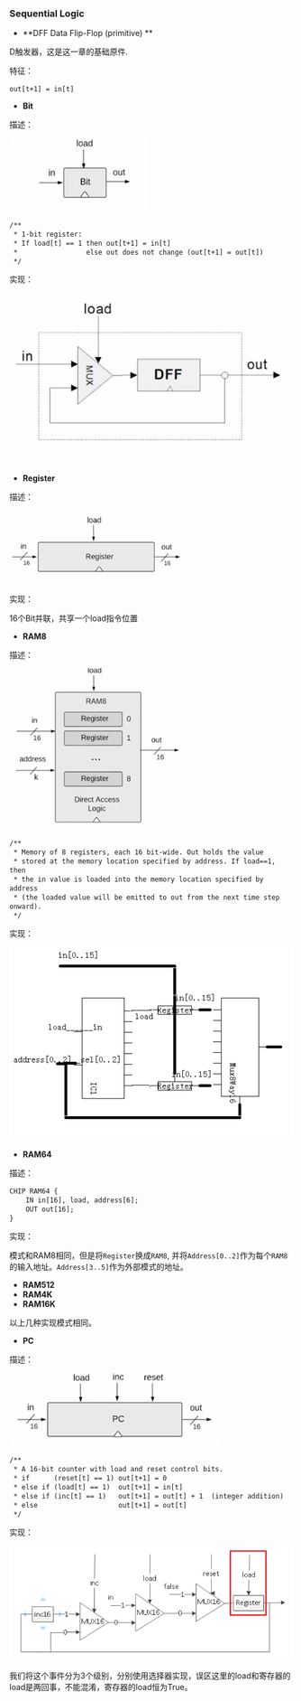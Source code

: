 ### Sequential Logic

- **DFF	Data Flip-Flop (primitive)	**

D触发器，这是这一章的基础原件.

特征：

```
out[t+1] = in[t]

```

- **Bit**

描述：

![ima](./src/Bit.PNG)
```
/**
 * 1-bit register:
 * If load[t] == 1 then out[t+1] = in[t]
 *                 else out does not change (out[t+1] = out[t])
 */

```

实现：

![ima](./src/Bit_imp.PNG)


- **Register**

描述：

![ima](./src/Register.PNG)

实现：

16个Bit并联，共享一个load指令位置


- **RAM8**



描述：

![ima](./src/RAM8.PNG)

```
/**
 * Memory of 8 registers, each 16 bit-wide. Out holds the value
 * stored at the memory location specified by address. If load==1, then 
 * the in value is loaded into the memory location specified by address 
 * (the loaded value will be emitted to out from the next time step onward).
 */
```

实现：

![ima](./src/RAM8_imp.PNG)



- **RAM64**


描述：
```
CHIP RAM64 {
    IN in[16], load, address[6];
    OUT out[16];
}
```

实现：

模式和RAM8相同，但是将```Register```换成```RAM8```, 并将```Address[0..2]```作为每个```RAM8```的输入地址。```Address[3..5]```作为外部模式的地址。

- **RAM512**
- **RAM4K**
- **RAM16K**

以上几种实现模式相同。

- **PC**



描述：

![ima](./src/PC.PNG)

```
/**
 * A 16-bit counter with load and reset control bits.
 * if      (reset[t] == 1) out[t+1] = 0
 * else if (load[t] == 1)  out[t+1] = in[t]
 * else if (inc[t] == 1)   out[t+1] = out[t] + 1  (integer addition)
 * else                    out[t+1] = out[t]
 */

```

实现：

![ima](./src/PC_imp.png)

我们将这个事件分为3个级别，分别使用选择器实现，误区这里的load和寄存器的load是两回事，不能混淆，寄存器的load恒为True。